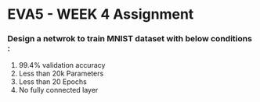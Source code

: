 # EVA5 - WEEK 4 Assignment #

### Design a netwrok to train MNIST dataset with below conditions : ###
1. 99.4% validation accuracy
2. Less than 20k Parameters 
3. Less than 20 Epochs
4. No fully connected layer
